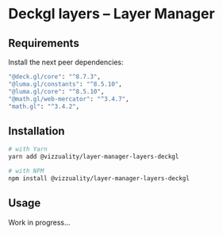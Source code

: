 # Deckgl layers – Layer Manager

## Requirements
Install the next peer dependencies:
```sh
"@deck.gl/core": "^8.7.3",
"@luma.gl/constants": "^8.5.10",
"@luma.gl/core": "^8.5.10",
"@math.gl/web-mercator": "^3.4.7",
"math.gl": "^3.4.2",

```


## Installation
```sh
# with Yarn
yarn add @vizzuality/layer-manager-layers-deckgl

# with NPM
npm install @vizzuality/layer-manager-layers-deckgl
```

## Usage
Work in progress...


